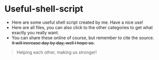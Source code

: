 # Useful-shell-script
- Here are some useful shell script created by me. Have a nice use!
- Here are all files, you can also click to the other categories to get what exactly you really want.
- You can share these online of course, but remember to cite the source.
~~It will increase day by day, well I hope so.~~

> Helping each other, making us stronger!
